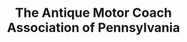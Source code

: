---
layout: repo
title: "The Antique Motor Coach Association of Pennsylvania"
id: 13621
permalink: repos/13621/
---